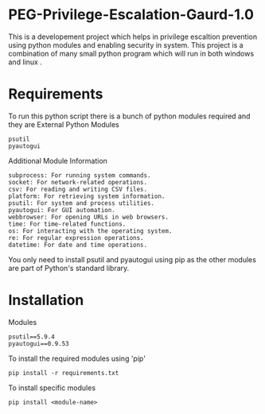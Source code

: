 # PEG-Privilege-Escalation-Gaurd-1.0
This is a developement project which helps in privilege escaltion prevention using python modules and enabling security in system.
This project is a combination of many small python program which will run in both windows and linux .

# Requirements 
To run this python script there is a bunch of python modules required and they are
External Python Modules

    psutil
    pyautogui

Additional Module Information

    subprocess: For running system commands.
    socket: For network-related operations.
    csv: For reading and writing CSV files.
    platform: For retrieving system information.
    psutil: For system and process utilities.
    pyautogui: For GUI automation.
    webbrowser: For opening URLs in web browsers.
    time: For time-related functions.
    os: For interacting with the operating system.
    re: For regular expression operations.
    datetime: For date and time operations.

You only need to install psutil and pyautogui using pip as the other modules are part of Python's standard library.

# Installation
Modules

    psutil==5.9.4
    pyautogui==0.9.53

To install the required modules using 'pip'

    pip install -r requirements.txt

To install specific modules

    pip install <module-name>
